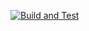 [![Build and Test](https://github.com/vladyvarbanov/01.Student-Registry-App/actions/workflows/pipeline.yml/badge.svg)](https://github.com/vladyvarbanov/01.Student-Registry-App/actions/workflows/pipeline.yml)
